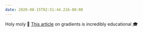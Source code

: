 ```yaml
---
date: 2020-08-15T02:51:44.216-00:00
---
```

Holy moly 🤯 [This article](https://9elements.com/blog/gradient-angles-in-css/) on gradients is incredibly educational 🎓
